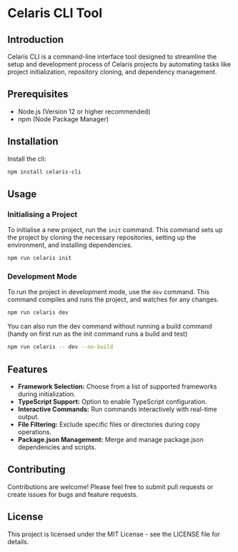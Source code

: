 
# Celaris CLI Tool

## Introduction

Celaris CLI is a command-line interface tool designed to streamline the setup and development process of Celaris projects by automating tasks like project initialization, repository cloning, and dependency management.

## Prerequisites

- Node.js (Version 12 or higher recommended)
- npm (Node Package Manager)

## Installation

Install the cli:

```bash
npm install celaris-cli
```

## Usage

### Initialising a Project

To initialise a new project, run the `init` command. This command sets up the project by cloning the necessary repositories, setting up the environment, and installing dependencies.

```bash
npm run celaris init
```

### Development Mode

To run the project in development mode, use the `dev` command. This command compiles and runs the project, and watches for any changes.

```bash
npm run celaris dev
```

You can also run the dev command without running a build command (handy on first run as the init command runs a build and test)

```bash
npm run celaris -- dev --no-build
```

## Features

- **Framework Selection:** Choose from a list of supported frameworks during initialization.
- **TypeScript Support:** Option to enable TypeScript configuration.
- **Interactive Commands:** Run commands interactively with real-time output.
- **File Filtering:** Exclude specific files or directories during copy operations.
- **Package.json Management:** Merge and manage package.json dependencies and scripts.

## Contributing

Contributions are welcome! Please feel free to submit pull requests or create issues for bugs and feature requests.

## License

This project is licensed under the MIT License - see the LICENSE file for details.
